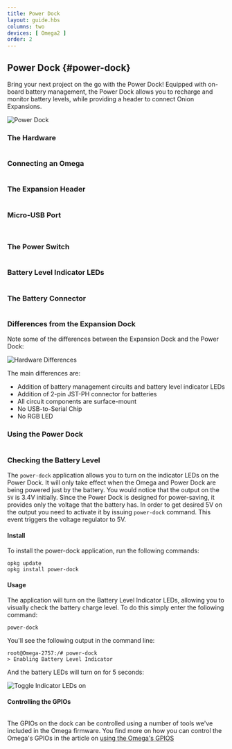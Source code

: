 ```yaml
---
title: Power Dock
layout: guide.hbs
columns: two
devices: [ Omega2 ]
order: 2
---
```



## Power Dock {#power-dock}

<!-- [//]: # (Brief overview on the Power Dock. Highlight the features such as battery management, battery recharge, mobility (completely wireless).) -->
<!-- [//]: # (Briefly mention that the power dock is similar to but not the same as the expansion dock.) -->

Bring your next project on the go with the Power Dock! Equipped with on-board battery management, the Power Dock allows you to recharge and monitor battery levels, while providing a header to connect Onion Expansions.

![Power Dock](https://raw.githubusercontent.com/OnionIoT/Onion-Docs/master/Omega2/Documentation/Hardware-Overview/img/power-dock-image.jpg)

### The Hardware

```{r child = './Power-Dock/00-hardware-overview-section.md'}
```


### Connecting an Omega

```{r child = './Power-Dock/01-connecting-an-omega.md'}
```


<!-- ### The Power Dock at a Glance -->


### The Expansion Header

```{r child = './Power-Dock/02-expansion-header.md'}
```

<!-- [//]: # (breakout of the Omega's GPIOs, can be connected to other circuits directly, or can use Omega expansions) -->


### Micro-USB Port

```{r child = './Power-Dock/03-micro-usb-port.md'}
```

<!-- No-USB-to-Serial -->
```{r child = '../shared/Hardware-Overview-Component-3-No-USB-to-Serial.md'}
```


### The Power Switch

```{r child = './Power-Dock/04-power-switch.md'}
```

<!-- [//]: # (add illustrations indicating the ON and OFF positions of the switch) -->


### Battery Level Indicator LEDs

```{r child = './Power-Dock/05-battery-level-leds.md'}
```


### The Battery Connector

```{r child = './Power-Dock/06-battery-connector.md'}
```



### Differences from the Expansion Dock
<!-- [//]: # (thinking about removing this e) -->

Note some of the differences between the Expansion Dock and the Power Dock:

![Hardware Differences](https://raw.githubusercontent.com/OnionIoT/Onion-Docs/master/Omega2/Documentation/Hardware-Overview/img/power-dock-differences.jpg)

The main differences are:
  * Addition of battery management circuits and battery level indicator LEDs
  * Addition of 2-pin JST-PH connector for batteries
  * All circuit components are surface-mount
  * No USB-to-Serial Chip
  * No RGB LED


<!--- TODO: IMAGE mechanical drawing of the power dock, recheck link and uncomment when drawing available
### Mechanical drawing

We've made available a detailed [diagram](https://raw.githubusercontent.com/OnionIoT/technical-drawings/master/Mechanical/OM-D-PWR.PDF) of the dimensions and geometry of the Power Dock.
--->

### Using the Power Dock
```{r child = './Power-Dock/08-using-power-dock.md'}
```

<!-- SECTION -->
<!-- power-dock application -->

### Checking the Battery Level

<!-- [//]: # (explanation that you can visually see the battery level on the indicator LEDs AND in the operating system) -->

The `power-dock` application allows you to turn on the indicator LEDs on the Power Dock. It will only take effect when the Omega and Power Dock are being powered just by the battery. You would notice that the output on the `5V` is 3.4V initially. Since the Power Dock is designed for power-saving, it provides only the voltage that the battery has. In order to get desired 5V on the output you need to activate it by issuing `power-dock` command. This event triggers the voltage regulator to 5V. 

#### Install

To install the power-dock application, run the following commands:

```
opkg update
opkg install power-dock
```

#### Usage

The application will turn on the Battery Level Indicator LEDs, allowing you to visually check the battery charge level. To do this simply enter the following command:

```
power-dock
```

You'll see the following output in the command line:

```
root@Omega-2757:/# power-dock
> Enabling Battery Level Indicator
```

And the battery LEDs will turn on for 5 seconds:

![Toggle Indicator LEDs on](https://raw.githubusercontent.com/OnionIoT/Onion-Docs/master/Omega2/Documentation/Hardware-Overview/img/power-dock-command-line.gif)

<!-- [//]: # (Add section describing the text output of the battery level) -->


<!-- TODO: add a section on reading the battery level, ask Lazar -->


#### Controlling the GPIOs
```{r child = './Power-Dock/09-controlling-gpio.md'}
```

The GPIOs on the dock can be controlled using a number of tools we've included in the Omega firmware. You find more on how you can control the Omega's GPIOs in the article on [using the Omega's GPIOS](#using-gpios)
